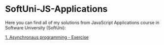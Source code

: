# SoftUni-JS-Applications

Here you can find all of my solutions from JavaScript Applications course in Software University (SoftUni):

[1. Asynchronaus programming - Exercise](https://github.com/Vaseto28/SoftUni-JavaScript-Applications/tree/main/Asynchrunous%20programming%20-%20Exercise)
